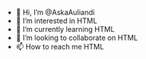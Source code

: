 - 👋 Hi, I’m @AskaAuliandi
- 👀 I’m interested in HTML
- 🌱 I’m currently learning HTML
- 💞️ I’m looking to collaborate on HTML
- 📫 How to reach me HTML

<!---
AskaAuliandi/AskaAuliandi is a ✨ special ✨ repository because its `README.md` (this file) appears on your GitHub profile.
You can click the Preview link to take a look at your changes.
--->
